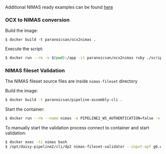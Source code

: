 Additional NIMAS ready examples can be found [here](http://aem.cast.org/creating/nimas-exemplars.html)

### OCX to NIMAS conversion

Build the image:

```
$ docker build -t paranoicsan/ocx2nimas .
```

Execute the script:

```bash
$ docker run --rm -v $(pwd):/app -it paranoicsan/ocx2nimas ruby ./script.rb
```

### NIMAS fileset Validation

The NIMAS fileset source files are inside `nimas-fileset` directory

Build the image:

```bash
$ docker build -t paranoicsan/pipeline-assembly-cli .
```

Start the container:

```bash
$ docker run --rm --name nimas -e PIPELINE2_WS_AUTHENTICATION=false -v $(pwd):/app -it paranoicsan/pipeline-assembly-cli
```

To manually start the validation process connect to container and start validation:

```bash
$ docker exec -ti nimas bash
$ /opt/daisy-pipeline2/cli/dp2 nimas-fileset-validator --input-opf g6.wc.sp.opf --data g6.wc.sp.zip --output reports
```
